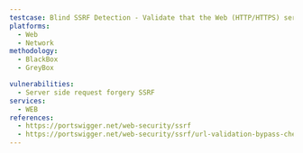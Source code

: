 ```yaml
---
testcase: Blind SSRF Detection - Validate that the Web (HTTP/HTTPS) service does not process URLs received in headers (e.g., Referer) in a way that could trigger server-initiated outbound requests
platforms: 
  - Web
  - Network
methodology: 
  - BlackBox
  - GreyBox

vulnerabilities:
  - Server side request forgery SSRF
services:
  - WEB
references:
  - https://portswigger.net/web-security/ssrf
  - https://portswigger.net/web-security/ssrf/url-validation-bypass-cheat-sheet
---
```

